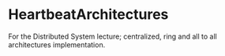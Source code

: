 # HeartbeatArchitectures
For the Distributed System lecture; centralized, ring and all to all architectures implementation.
